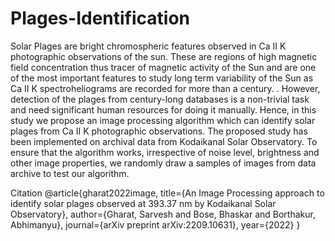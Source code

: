 # Plages-Identification

Solar Plages are bright chromospheric features observed in Ca II K photographic observations of the sun. These are regions of high magnetic field concentration thus tracer of magnetic activity of the Sun and are one of the most important features to study long term variability of the Sun as Ca II K spectroheliograms are recorded for more than a century. . However, detection of the plages from century-long databases is a non-trivial task and need significant human resources for doing it manually. Hence, in this study we propose an image processing algorithm which can identify solar plages from Ca II K photographic observations. The proposed study has been implemented on archival data from Kodaikanal Solar Observatory. To ensure that the algorithm works, irrespective of noise level, brightness and other image properties, we randomly draw a samples of images from data archive to test our algorithm.

Citation
@article{gharat2022image,
  title={An Image Processing approach to identify solar plages observed at 393.37 nm by Kodaikanal Solar Observatory},
  author={Gharat, Sarvesh and Bose, Bhaskar and Borthakur, Abhimanyu},
  journal={arXiv preprint arXiv:2209.10631},
  year={2022}
}
